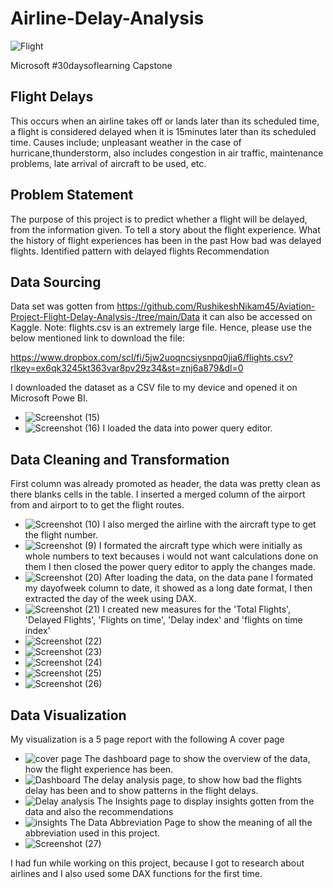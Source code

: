 # Airline-Delay-Analysis

![Flight](https://github.com/user-attachments/assets/8f581bc2-c50c-4470-9e24-c36ded15467b)


Microsoft #30daysoflearning Capstone
## Flight Delays
This occurs when an airline takes off or lands later than its scheduled time, a flight is considered delayed when it is 15minutes later than its scheduled time.
Causes include; unpleasant weather in the case of hurricane,thunderstorm, also includes congestion in air traffic, maintenance problems, late arrival of aircraft to be used, etc.
## Problem Statement
 The purpose of this project is to predict whether a flight will be delayed, from the information given.
 To tell a story about the flight experience.
 What the history of flight experiences has been in the past
 How bad was delayed flights.
 Identified pattern with delayed flights
 Recommendation
 ## Data Sourcing
 Data set was gotten from https://github.com/RushikeshNikam45/Aviation-Project-Flight-Delay-Analysis-/tree/main/Data it can also be accessed on Kaggle.
 Note: flights.csv is an extremely large file. Hence, please use the below mentioned link to download the file:

https://www.dropbox.com/scl/fi/5jw2uoqncsiysnpq0jia6/flights.csv?rlkey=ex6qk3245kt363var8pv29z34&st=znj6a879&dl=0
 
 I downloaded the dataset as a CSV file to my device and opened it on Microsoft Powe BI.
* ![Screenshot (15)](https://user-images.githubusercontent.com/107123502/179878641-c0530715-b1bd-4bdf-b262-badf862a5810.png)
* ![Screenshot (16)](https://user-images.githubusercontent.com/107123502/179878770-de148530-7a7f-44d4-ac13-f2defab9c3db.png)
I loaded the data into power query editor.
## Data Cleaning and Transformation
First column was already promoted as header, the data was pretty clean as there blanks cells in the table.
I inserted a merged column of the airport from and airport to to get the flight routes.
* ![Screenshot (10)](https://user-images.githubusercontent.com/107123502/179879689-54c1462b-f69b-4ff4-b5b2-d677f8392536.png)
I also merged the airline with the aircraft type to get the flight number.
* ![Screenshot (9)](https://user-images.githubusercontent.com/107123502/179879828-34f99a9a-0d99-40ff-b710-d4abae928661.png)
I formated the aircraft type which were initially as whole numbers to text becauses i would not want calculations done on them
I then closed the power query editor to apply the changes made.
* ![Screenshot (20)](https://user-images.githubusercontent.com/107123502/179880607-eeac4d40-299c-4517-95b5-c208c5b29206.png)
After loading the data, on the data pane I formated my dayofweek column to date, it showed as a long date format, I then extracted the day of the week using DAX.
* ![Screenshot (21)](https://user-images.githubusercontent.com/107123502/179881319-5e5976bf-8804-4e4f-abfa-e62ee0059b91.png)
I created new measures for the 'Total Flights', 'Delayed Flights', 'Flights on time', 'Delay index' and 'flights on time index'
* ![Screenshot (22)](https://user-images.githubusercontent.com/107123502/179882161-e041f457-4a6a-46a6-8758-d379ea3133ab.png)
* ![Screenshot (23)](https://user-images.githubusercontent.com/107123502/179882235-4f82316c-51e9-4212-bcf7-b624d7b72986.png)
* ![Screenshot (24)](https://user-images.githubusercontent.com/107123502/179882268-306bb09c-830c-4b4e-958f-39d628ccf2d8.png)
* ![Screenshot (25)](https://user-images.githubusercontent.com/107123502/179882368-e7eca286-6c96-467a-9a33-aa8641f86baa.png)
* ![Screenshot (26)](https://user-images.githubusercontent.com/107123502/179882433-57159aa9-ea77-4c9b-bf8f-ef19994b9635.png)
## Data Visualization
My visualization is a 5 page report with the following
A cover page 
* ![cover page](https://user-images.githubusercontent.com/107123502/179883813-b2e14b0f-5731-49db-a2b0-ab769de59ad1.png)
The dashboard page to show the overview of the data, how the flight experience has been.
* ![Dashboard](https://user-images.githubusercontent.com/107123502/179883092-a20cf0fc-d88a-4d41-80c3-50caee725d00.png)
The delay analysis page, to show how bad the flights delay has been and to show patterns in the flight delays.
* ![Delay analysis](https://user-images.githubusercontent.com/107123502/179884607-ad5da146-31f9-4593-8643-55b8f5b55f77.png)
The Insights page to display insights gotten from the data and also the recommendations
* ![insights](https://user-images.githubusercontent.com/107123502/179884810-a68e08e2-0753-4374-ad4d-9caab0d9ef17.png)
The Data Abbreviation Page to show the meaning of all the abbreviation used in this project.
* ![Screenshot (27)](https://user-images.githubusercontent.com/107123502/179885137-ecd2eb33-9e18-4447-9ff8-a68b4f787311.png)

I had fun while working on this project, because I got to research about airlines and I also used some DAX functions for the first time.

